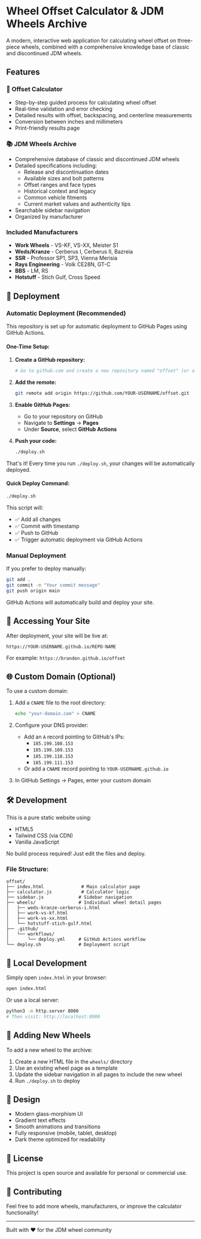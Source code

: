 # Wheel Offset Calculator & JDM Wheels Archive

A modern, interactive web application for calculating wheel offset on three-piece wheels, combined with a comprehensive knowledge base of classic and discontinued JDM wheels.

## Features

### 🧮 Offset Calculator
- Step-by-step guided process for calculating wheel offset
- Real-time validation and error checking
- Detailed results with offset, backspacing, and centerline measurements
- Conversion between inches and millimeters
- Print-friendly results page

### 📚 JDM Wheels Archive
- Comprehensive database of classic and discontinued JDM wheels
- Detailed specifications including:
  - Release and discontinuation dates
  - Available sizes and bolt patterns
  - Offset ranges and face types
  - Historical context and legacy
  - Common vehicle fitments
  - Current market values and authenticity tips
- Searchable sidebar navigation
- Organized by manufacturer

### Included Manufacturers
- **Work Wheels** - VS-KF, VS-XX, Meister S1
- **Weds/Kranze** - Cerberus I, Cerberus II, Bazreia
- **SSR** - Professor SP1, SP3, Vienna Merisia
- **Rays Engineering** - Volk CE28N, GT-C
- **BBS** - LM, RS
- **Hotstuff** - Stich Gulf, Cross Speed

## 🚀 Deployment

### Automatic Deployment (Recommended)

This repository is set up for automatic deployment to GitHub Pages using GitHub Actions.

#### One-Time Setup:

1. **Create a GitHub repository:**
   ```bash
   # Go to github.com and create a new repository named "offset" (or any name)
   ```

2. **Add the remote:**
   ```bash
   git remote add origin https://github.com/YOUR-USERNAME/offset.git
   ```

3. **Enable GitHub Pages:**
   - Go to your repository on GitHub
   - Navigate to **Settings** → **Pages**
   - Under **Source**, select **GitHub Actions**

4. **Push your code:**
   ```bash
   ./deploy.sh
   ```

That's it! Every time you run `./deploy.sh`, your changes will be automatically deployed.

#### Quick Deploy Command:
```bash
./deploy.sh
```

This script will:
- ✅ Add all changes
- ✅ Commit with timestamp
- ✅ Push to GitHub
- ✅ Trigger automatic deployment via GitHub Actions

### Manual Deployment

If you prefer to deploy manually:

```bash
git add .
git commit -m "Your commit message"
git push origin main
```

GitHub Actions will automatically build and deploy your site.

## 📍 Accessing Your Site

After deployment, your site will be live at:
```
https://YOUR-USERNAME.github.io/REPO-NAME
```

For example: `https://brandon.github.io/offset`

## 🌐 Custom Domain (Optional)

To use a custom domain:

1. Add a `CNAME` file to the root directory:
   ```bash
   echo "your-domain.com" > CNAME
   ```

2. Configure your DNS provider:
   - Add an `A` record pointing to GitHub's IPs:
     - `185.199.108.153`
     - `185.199.109.153`
     - `185.199.110.153`
     - `185.199.111.153`
   - Or add a `CNAME` record pointing to `YOUR-USERNAME.github.io`

3. In GitHub Settings → Pages, enter your custom domain

## 🛠️ Development

This is a pure static website using:
- HTML5
- Tailwind CSS (via CDN)
- Vanilla JavaScript

No build process required! Just edit the files and deploy.

### File Structure:
```
offset/
├── index.html              # Main calculator page
├── calculator.js           # Calculator logic
├── sidebar.js             # Sidebar navigation
├── wheels/                # Individual wheel detail pages
│   ├── weds-kranze-cerberus-i.html
│   ├── work-vs-kf.html
│   ├── work-vs-xx.html
│   └── hotstuff-stich-gulf.html
├── .github/
│   └── workflows/
│       └── deploy.yml     # GitHub Actions workflow
└── deploy.sh              # Deployment script
```

## 💾 Local Development

Simply open `index.html` in your browser:
```bash
open index.html
```

Or use a local server:
```bash
python3 -m http.server 8000
# Then visit: http://localhost:8000
```

## 📝 Adding New Wheels

To add a new wheel to the archive:

1. Create a new HTML file in the `wheels/` directory
2. Use an existing wheel page as a template
3. Update the sidebar navigation in all pages to include the new wheel
4. Run `./deploy.sh` to deploy

## 🎨 Design

- Modern glass-morphism UI
- Gradient text effects
- Smooth animations and transitions
- Fully responsive (mobile, tablet, desktop)
- Dark theme optimized for readability

## 📄 License

This project is open source and available for personal or commercial use.

## 🤝 Contributing

Feel free to add more wheels, manufacturers, or improve the calculator functionality!

---

Built with ❤️ for the JDM wheel community
